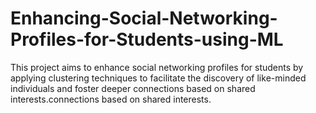 # Enhancing-Social-Networking-Profiles-for-Students-using-ML
This project aims to enhance social networking profiles for students by applying clustering techniques to facilitate the discovery of like-minded individuals and foster deeper connections based on shared interests.connections based on shared interests.
